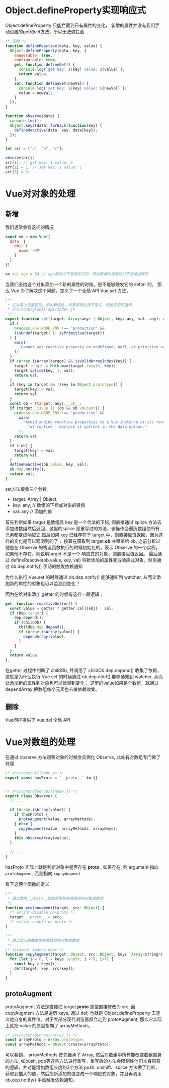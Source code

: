 # Object.defineProperty实现响应式

Object.defineProperty 只能拦截到已有属性的变化，
新增的属性并没有我们手动设置的get和set方法，所以无法做拦截

```js
/* 证明 */
function defineReactive(data, key, value) {
  Object.defineProperty(data, key, {
    enumerable: true,
    configurable: true,
    get: function defineGet() {
      console.log(`get key: ${key} value: ${value}`);
      return value;
    },
    set: function defineSet(newVal) {
      console.log(`set key: ${key} value: ${newVal}`);
      value = newVal;
    }
  });
}

function observe(data) {
  console.log();
  Object.keys(data).forEach(function(key) {
    defineReactive(data, key, data[key]);
  });
}

let arr = ["a", "b", "c"];

observe(arr);
arr[1]; // get key: 1 value: b
arr[1] = 1; // set key: 1 value: 1
arr[3] = 3; 
```



# Vue对对象的处理

## 新增
我们通常会有这样的情况

```js
const vm = new Vue({
  data: {
    obj: {
      name:'小李'
    }
  }
})

vm.obj.age = 24 // age属性并不是响应式的，所以新增的该属性并不会被监听到
```

当我们去给这个对象添加一个新的属性的时候，是不能够触发它的 setter 的，
那么 Vue 为了解决这个问题，定义了一个全局 API Vue.set 方法，


```js
/**
 * 在对象上设置属性。添加新属性，如果该属性尚不存在，则触发更改通知
 * src/core/global-api/index.js
 */
export function set(target: Array<any> | Object, key: any, val: any): any {
  if (
    process.env.NODE_ENV !== "production" &&
    (isUndef(target) || isPrimitive(target))
  ) {
    warn(
      `Cannot set reactive property on undefined, null, or primitive value: ${(target: any)}`
    );
  }
  if (Array.isArray(target) && isValidArrayIndex(key)) {
    target.length = Math.max(target.length, key);
    target.splice(key, 1, val);
    return val;
  }
  if (key in target && !(key in Object.prototype)) {
    target[key] = val;
    return val;
  }
  const ob = (target: any).__ob__;
  if (target._isVue || (ob && ob.vmCount)) {
    process.env.NODE_ENV !== "production" &&
      warn(
        "Avoid adding reactive properties to a Vue instance or its root $data " +
          "at runtime - declare it upfront in the data option."
      );
    return val;
  }
  if (!ob) {
    target[key] = val;
    return val;
  }
  defineReactive(ob.value, key, val);
  ob.dep.notify();
  return val;
}
```
set方法接收三个参数，
- target: Array<any> | Object, 
- key: any, // 数组的下标或对象的键值
- val: any // 添加的值

首先判断如果 target 是数组且 key 是一个合法的下标, 则直接通过 splice 方法去添加进数组然后返回，这里的splice 是重写过的方法，该操作会遍历数组使所有元素都变成响应式
然后如果 key 已经存在于 target 中，则直接赋值返回，因为这样的变化是可以观测到的了；
接着在获取到 target.__ob__ 并赋值给 ob, 之前分析过他是在 Observe 的构造函数执行的时候初始化的，表示 Observe 的一个实例，如果他不存在，则说明target 不是一个 响应式的对象，则直接赋值返回。
最后通过 defineReactive(ob.value, key, val) 将新添加的属性变成响应式对象，然后通过 ob.dep.notify() 手动的触发依赖通知


为什么执行 Vue.set 的时候通过 ob.dep.notify() 能够通知到 watcher, 从而让添加新的属性的对象也可以监测到变化？

因为在给对象添加 getter 的时候有这样一段逻辑：

```js
get: function reactiveGetter() {
  const value = getter ? getter.call(obj) : val;
  if (Dep.target) {
    dep.depend();
    if (childOb) {
      childOb.dep.depend();
      if (Array.isArray(value)) {
        dependArray(value);
      }
    }
  }
  return value;
},
```
在getter 过程中判断了 childOb, 并调用了 childOb.dep.depend() 收集了依赖，这就是为什么执行 Vue.set 的时候通过 ob.dep.notif() 能够通知到 watcher, 从而让添加新的属性到对象也可以检测到变化；
这里的value如果是个数组，就通过 dependArray 把数组每个元素也去做依赖收集。


## 删除

Vue同样提供了 vue.del 全局 API 



# Vue对数组的处理

在通过 observe 方法观察对象的时候会实例化 Observe, 此处有对数组专门做了处理

```js
/* src/core/util/env.js */
export const hasProto = '__proto__' in {}


/* src/core/observer/index.js */
export class Observer {
  // ...

  if (Array.isArray(value)) {
    if (hasProto) {
      protoAugment(value, arrayMethods);
    } else {
      copyAugment(value, arrayMethods, arrayKeys);
    }
    this.observeArray(value);
  }
  
  // ...
}
```

hasProto 实际上就是判断对象中是否存在 __proto__ , 
如果存在, 则 argument 指向 `protoAugment`;
否则指向 `copayAugment`


看下这两个函数的定义


```js
/**
 * 通过使用__proto__截取原型链来增强目标对象或数组
 */
function protoAugment(target, src: Object) {
  /* eslint-disable no-proto */
  target.__proto__ = src;
  /* eslint-enable no-proto */
}

/**
 * 通过定义隐藏属性来增强目标对象或数组
 */
/* istanbul ignore next */
function copyAugment(target: Object, src: Object, keys: Array<string>) {
  for (let i = 0, l = keys.length; i < l; i++) {
    const key = keys[i];
    def(target, key, src[key]);
  }
}

```

## protoAugment 

protoAugment 方法是直接把 target.__proto__ 原型直接修改为 src, 而copyAugment 方法是遍历 keys, 通过 def, 也就是 Object.defineProperty 去定义他自身的属性值。对于大部分现代浏览器都会走到 protoAugment, 那么它实际上就把 value 的原型指向了 arrayMethods, 

```js
/* src/core/observer/array.js */
const arrayProto = Array.prototype;
const arrayMethods = Object.create(arrayProto);
```

可以看到， arrayMethods 首先继承了 Array, 然后对数组中所有能改变数组自身的方法, 如push, pop等这些方法进行重写。重写后的方法会限制性他们本身原有的逻辑，并对能增加数组长度的3个方法 push, unshift、spilce 方法做了判断，获取到插入的值，然后把新添加的值变成一个响应式对象，并且再调用 ob.dep.notify() 手动触发依赖通知。 

